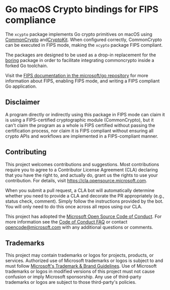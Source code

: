 # Go macOS Crypto bindings for FIPS compliance

The `xcypto` package implements Go crypto primitives on macOS using [CommonCrypto](https://developer.apple.com/library/archive/documentation/System/Conceptual/ManPages_iPhoneOS/man3/Common%20Crypto.3cc.html) and[CryptoKit](https://developer.apple.com/documentation/cryptokit). When configured correctly, CommonCrypto can be executed in FIPS mode, making the `xcypto` package FIPS compliant.

The packages are designed to be used as a drop-in replacement for the [boring](https://pkg.go.dev/crypto/internal/borings) package in order to facilitate integrating commoncrypto inside a forked Go toolchain.

Visit the [FIPS documentation in the microsoft/go repository](https://github.com/microsoft/go/tree/microsoft/main/eng/doc/fips) for more information about FIPS, enabling FIPS mode, and writing a FIPS compliant Go application.

## Disclaimer

A program directly or indirectly using this package in FIPS mode can claim it is using a FIPS-certified cryptographic module (CommonCrypto), but it can't claim the program as a whole is FIPS certified without passing the certification process, nor claim it is FIPS compliant without ensuring all crypto APIs and workflows are implemented in a FIPS-compliant manner.

## Contributing

This project welcomes contributions and suggestions.  Most contributions require you to agree to a
Contributor License Agreement (CLA) declaring that you have the right to, and actually do, grant us
the rights to use your contribution. For details, visit https://cla.opensource.microsoft.com.

When you submit a pull request, a CLA bot will automatically determine whether you need to provide
a CLA and decorate the PR appropriately (e.g., status check, comment). Simply follow the instructions
provided by the bot. You will only need to do this once across all repos using our CLA.

This project has adopted the [Microsoft Open Source Code of Conduct](https://opensource.microsoft.com/codeofconduct/).
For more information see the [Code of Conduct FAQ](https://opensource.microsoft.com/codeofconduct/faq/) or
contact [opencode@microsoft.com](mailto:opencode@microsoft.com) with any additional questions or comments.

## Trademarks

This project may contain trademarks or logos for projects, products, or services. Authorized use of Microsoft 
trademarks or logos is subject to and must follow 
[Microsoft's Trademark & Brand Guidelines](https://www.microsoft.com/en-us/legal/intellectualproperty/trademarks/usage/general).
Use of Microsoft trademarks or logos in modified versions of this project must not cause confusion or imply Microsoft sponsorship.
Any use of third-party trademarks or logos are subject to those third-party's policies.
